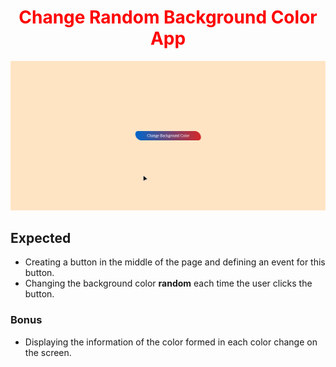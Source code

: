 <h1 style="color:red;text-align:center;"> Change Random Background Color App</h1>

![changebackground](./img/changebackground.gif)

## Expected
- Creating a button in the middle of the page and defining an event for this button.
- Changing the background color <b>random</b> each time the user clicks the button.

### Bonus
- Displaying the information of the color formed in each color change on the screen.

